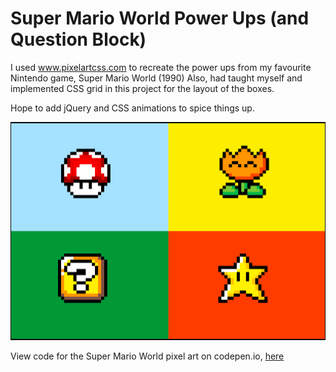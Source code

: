 # Super Mario World Power Ups (and Question Block) 
I used www.pixelartcss.com to recreate the power ups from my favourite Nintendo game, Super Mario World (1990)
Also, had taught myself and implemented CSS grid in this project for the layout of the boxes.

Hope to add jQuery and CSS animations to spice things up.

![Super Mario World Pixel Art](img/super_mario_world_pixel_art.png)

View code for the Super Mario World pixel art on codepen.io, [here](https://codepen.io/ej-sanmartin/pen/oMjmqb)
